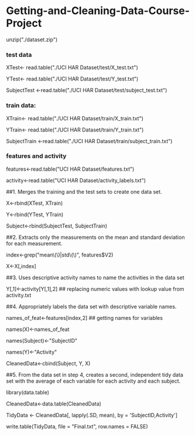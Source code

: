 # Getting-and-Cleaning-Data-Course-Project

unzip("./dataset.zip")

### test data
XTest<- read.table("./UCI HAR Dataset/test/X_test.txt")

YTest<- read.table("./UCI HAR Dataset/test/Y_test.txt")

SubjectTest <-read.table("./UCI HAR Dataset/test/subject_test.txt")

### train data:
XTrain<- read.table("./UCI HAR Dataset/train/X_train.txt")

YTrain<- read.table("./UCI HAR Dataset/train/Y_train.txt")

SubjectTrain <-read.table("./UCI HAR Dataset/train/subject_train.txt")

### features and activity

features<-read.table("UCI HAR Dataset/features.txt")

activity<-read.table("UCI HAR Dataset/activity_labels.txt")


##1. Merges the training and the test sets to create one data set.

X<-rbind(XTest, XTrain)

Y<-rbind(YTest, YTrain)

Subject<-rbind(SubjectTest, SubjectTrain)

##2. Extracts only the measurements on the mean and standard deviation for each measurement.

index<-grep("mean\\(\\)|std\\(\\)", features$V2)

X<-X[,index]

##3. Uses descriptive activity names to name the activities in the data set

Y[,1]<-activity[Y[,1],2] ## replacing numeric values with lookup value from activity.txt


##4. Appropriately labels the data set with descriptive variable names.

names_of_feat<-features[index,2] ## getting names for variables

names(X)<-names_of_feat

names(Subject)<-"SubjectID"

names(Y)<-"Activity"

CleanedData<-cbind(Subject, Y, X)

##5. From the data set in step 4, creates a second, independent tidy data set with the average of each variable for each activity and each subject.

library(data.table)

CleanedData<-data.table(CleanedData)

TidyData <- CleanedData[, lapply(.SD, mean), by = 'SubjectID,Activity']

write.table(TidyData, file = "Final.txt", row.names = FALSE)
